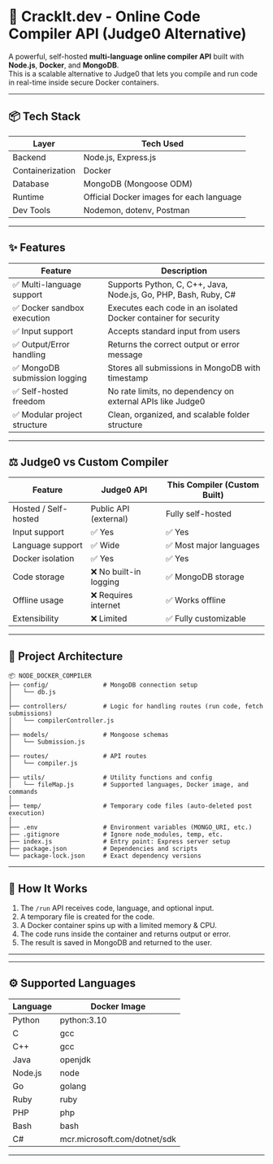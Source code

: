 # 🚀 CrackIt.dev - Online Code Compiler API (Judge0 Alternative)

A powerful, self-hosted **multi-language online compiler API** built with **Node.js**, **Docker**, and **MongoDB**.  
This is a scalable alternative to Judge0 that lets you compile and run code in real-time inside secure Docker containers.

---

## 📦 Tech Stack

| Layer         | Tech Used                                |
|--------------|-------------------------------------------|
| Backend       | Node.js, Express.js                      |
| Containerization | Docker                                |
| Database       | MongoDB (Mongoose ODM)                  |
| Runtime        | Official Docker images for each language|
| Dev Tools      | Nodemon, dotenv, Postman                |

---

## ✨ Features

| Feature                        | Description                                                                  |
|-------------------------------|------------------------------------------------------------------------------|
| ✅ Multi-language support      | Supports Python, C, C++, Java, Node.js, Go, PHP, Bash, Ruby, C#              |
| ✅ Docker sandbox execution    | Executes each code in an isolated Docker container for security              |
| ✅ Input support               | Accepts standard input from users                                            |
| ✅ Output/Error handling       | Returns the correct output or error message                                  |
| ✅ MongoDB submission logging  | Stores all submissions in MongoDB with timestamp                            |
| ✅ Self-hosted freedom         | No rate limits, no dependency on external APIs like Judge0                   |
| ✅ Modular project structure   | Clean, organized, and scalable folder structure                              |

---

## ⚖️ Judge0 vs Custom Compiler

| Feature               | Judge0 API                      | This Compiler (Custom Built)          |
|----------------------|----------------------------------|---------------------------------------|
| Hosted / Self-hosted | Public API (external)           | Fully self-hosted                     |
| Input support        | ✅ Yes                           | ✅ Yes                                |
| Language support     | ✅ Wide                          | ✅ Most major languages               |
| Docker isolation     | ✅ Yes                           | ✅ Yes                                |
| Code storage         | ❌ No built-in logging           | ✅ MongoDB storage                    |
| Offline usage        | ❌ Requires internet             | ✅ Works offline                      |
| Extensibility        | ❌ Limited                       | ✅ Fully customizable                 |

---

## 🧠 Project Architecture

```
📦 NODE_DOCKER_COMPILER
├── config/               # MongoDB connection setup
│   └── db.js
│
├── controllers/          # Logic for handling routes (run code, fetch submissions)
│   └── compilerController.js
│
├── models/               # Mongoose schemas
│   └── Submission.js
│
├── routes/               # API routes
│   └── compiler.js
│
├── utils/                # Utility functions and config
│   └── fileMap.js        # Supported languages, Docker image, and commands
│
├── temp/                 # Temporary code files (auto-deleted post execution)
│
├── .env                  # Environment variables (MONGO_URI, etc.)
├── .gitignore            # Ignore node_modules, temp, etc.
├── index.js              # Entry point: Express server setup
├── package.json          # Dependencies and scripts
└── package-lock.json     # Exact dependency versions
```

---

## 🔧 How It Works

1. The `/run` API receives code, language, and optional input.
2. A temporary file is created for the code.
3. A Docker container spins up with a limited memory & CPU.
4. The code runs inside the container and returns output or error.
5. The result is saved in MongoDB and returned to the user.

---

---

## ⚙️ Supported Languages

| Language  | Docker Image            |
| --------- | ------------------------ |
| Python    | python:3.10              |
| C         | gcc                      |
| C++       | gcc                      |
| Java      | openjdk                 |
| Node.js   | node                     |
| Go        | golang                   |
| Ruby      | ruby                     |
| PHP       | php                      |
| Bash      | bash                     |
| C#        | mcr.microsoft.com/dotnet/sdk |

---


